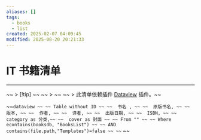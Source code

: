 ```yaml
---
aliases: []
tags:
  - books
  - list
created: 2025-02-07 04:09:45
modified: 2025-08-20 20:21:33
---
```


# IT 书籍清单

---

~~ > [!tip] ~~
~~ > ~~
~~ > 此清单依赖插件 [Dataview](../../NoteSoft/Obsidian/Obsidian_Plugins_Note.md#Dataview) 插件。~~

~~```dataview ~~
~~ Table without ID ~~
~~	书名 , ~~
~~	原版书名, ~~
~~	版本, ~~
~~	作者, ~~
~~	译者, ~~
~~	出版日期, ~~
~~	ISBN, ~~
~~	category as 分类,~~
~~	cover as 封面 ~~
~~ From "" ~~
~~ Where econtains(booksdb, "BooksList") ~~
~~ AND contains(file.path,"Templates")=false ~~
~~``` ~~

